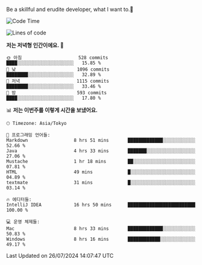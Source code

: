 Be a skillful and erudite developer, what I want to.👶

<!--START_SECTION:waka-->
![Code Time](http://img.shields.io/badge/Code%20Time-1%2C088%20hrs%208%20mins-blue)

![Lines of code](https://img.shields.io/badge/%EC%A0%80%EB%8A%94%20%EC%97%AC%ED%83%9C%EA%B9%8C%EC%A7%80%20-2.7%20million%20%EC%A4%84%EC%9D%98%20%EC%BD%94%EB%93%9C%EB%A5%BC%20%EC%9E%91%EC%84%B1%ED%96%88%EC%96%B4%EC%9A%94.-blue)

**저는 저녁형 인간이에요. 🦉** 

```text
🌞 아침                     528 commits         ████░░░░░░░░░░░░░░░░░░░░░   15.85 % 
🌆 낮　                     1096 commits        ████████░░░░░░░░░░░░░░░░░   32.89 % 
🌃 저녁                     1115 commits        ████████░░░░░░░░░░░░░░░░░   33.46 % 
🌙 밤　                     593 commits         ████░░░░░░░░░░░░░░░░░░░░░   17.80 % 
```


📊 **저는 이번주를 이렇게 시간을 보냈어요.** 

```text
🕑︎ Timezone: Asia/Tokyo

💬 프로그래밍 언어들: 
Markdown                 8 hrs 51 mins       █████████████░░░░░░░░░░░░   52.66 % 
Java                     4 hrs 33 mins       ███████░░░░░░░░░░░░░░░░░░   27.06 % 
Mustache                 1 hr 18 mins        ██░░░░░░░░░░░░░░░░░░░░░░░   07.81 % 
HTML                     49 mins             █░░░░░░░░░░░░░░░░░░░░░░░░   04.89 % 
textmate                 31 mins             █░░░░░░░░░░░░░░░░░░░░░░░░   03.14 % 

🔥 에디터들: 
IntelliJ IDEA            16 hrs 50 mins      █████████████████████████   100.00 % 

💻 운영 체제들: 
Mac                      8 hrs 33 mins       █████████████░░░░░░░░░░░░   50.83 % 
Windows                  8 hrs 16 mins       ████████████░░░░░░░░░░░░░   49.17 % 
```


 Last Updated on 26/07/2024 14:07:47 UTC
<!--END_SECTION:waka-->
